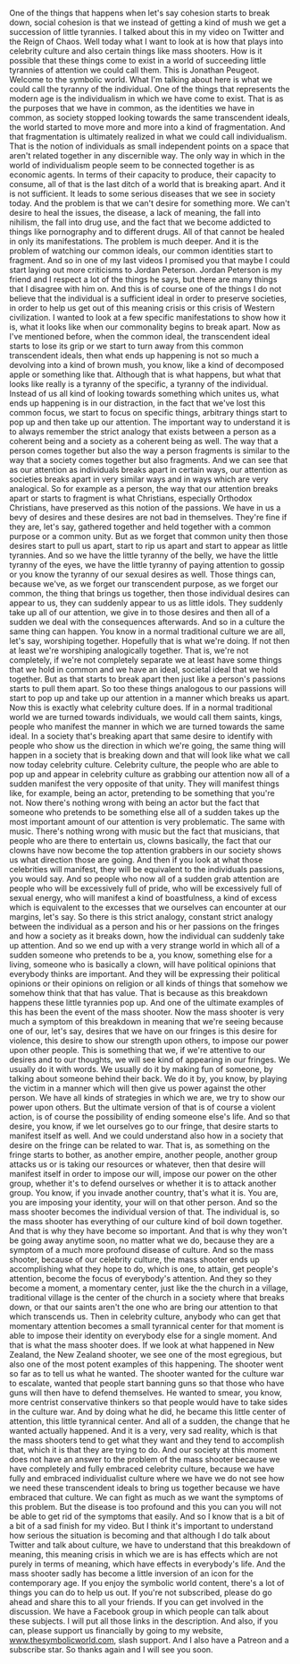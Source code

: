  One of the things that happens when let's say cohesion starts to break down, social cohesion is that we instead of getting a kind of mush we get a succession of little tyrannies. I talked about this in my video on Twitter and the Reign of Chaos. Well today what I want to look at is how that plays into celebrity culture and also certain things like mass shooters. How is it possible that these things come to exist in a world of succeeding little tyrannies of attention we could call them. This is Jonathan Peugeot. Welcome to the symbolic world. What I'm talking about here is what we could call the tyranny of the individual. One of the things that represents the modern age is the individualism in which we have come to exist. That is as the purposes that we have in common, as the identities we have in common, as society stopped looking towards the same transcendent ideals, the world started to move more and more into a kind of fragmentation. And that fragmentation is ultimately realized in what we could call individualism. That is the notion of individuals as small independent points on a space that aren't related together in any discernible way. The only way in which in the world of individualism people seem to be connected together is as economic agents. In terms of their capacity to produce, their capacity to consume, all of that is the last ditch of a world that is breaking apart. And it is not sufficient. It leads to some serious diseases that we see in society today. And the problem is that we can't desire for something more. We can't desire to heal the issues, the disease, a lack of meaning, the fall into nihilism, the fall into drug use, and the fact that we become addicted to things like pornography and to different drugs. All of that cannot be healed in only its manifestations. The problem is much deeper. And it is the problem of watching our common ideals, our common identities start to fragment. And so in one of my last videos I promised you that maybe I could start laying out more criticisms to Jordan Peterson. Jordan Peterson is my friend and I respect a lot of the things he says, but there are many things that I disagree with him on. And this is of course one of the things I do not believe that the individual is a sufficient ideal in order to preserve societies, in order to help us get out of this meaning crisis or this crisis of Western civilization. I wanted to look at a few specific manifestations to show how it is, what it looks like when our commonality begins to break apart. Now as I've mentioned before, when the common ideal, the transcendent ideal starts to lose its grip or we start to turn away from this common transcendent ideals, then what ends up happening is not so much a devolving into a kind of brown mush, you know, like a kind of decomposed apple or something like that. Although that is what happens, but what that looks like really is a tyranny of the specific, a tyranny of the individual. Instead of us all kind of looking towards something which unites us, what ends up happening is in our distraction, in the fact that we've lost this common focus, we start to focus on specific things, arbitrary things start to pop up and then take up our attention. The important way to understand it is to always remember the strict analogy that exists between a person as a coherent being and a society as a coherent being as well. The way that a person comes together but also the way a person fragments is similar to the way that a society comes together but also fragments. And we can see that as our attention as individuals breaks apart in certain ways, our attention as societies breaks apart in very similar ways and in ways which are very analogical. So for example as a person, the way that our attention breaks apart or starts to fragment is what Christians, especially Orthodox Christians, have preserved as this notion of the passions. We have in us a bevy of desires and these desires are not bad in themselves. They're fine if they are, let's say, gathered together and held together with a common purpose or a common unity. But as we forget that common unity then those desires start to pull us apart, start to rip us apart and start to appear as little tyrannies. And so we have the little tyranny of the belly, we have the little tyranny of the eyes, we have the little tyranny of paying attention to gossip or you know the tyranny of our sexual desires as well. Those things can, because we've, as we forget our transcendent purpose, as we forget our common, the thing that brings us together, then those individual desires can appear to us, they can suddenly appear to us as little idols. They suddenly take up all of our attention, we give in to those desires and then all of a sudden we deal with the consequences afterwards. And so in a culture the same thing can happen. You know in a normal traditional culture we are all, let's say, worshiping together. Hopefully that is what we're doing. If not then at least we're worshiping analogically together. That is, we're not completely, if we're not completely separate we at least have some things that we hold in common and we have an ideal, societal ideal that we hold together. But as that starts to break apart then just like a person's passions starts to pull them apart. So too these things analogous to our passions will start to pop up and take up our attention in a manner which breaks us apart. Now this is exactly what celebrity culture does. If in a normal traditional world we are turned towards individuals, we would call them saints, kings, people who manifest the manner in which we are turned towards the same ideal. In a society that's breaking apart that same desire to identify with people who show us the direction in which we're going, the same thing will happen in a society that is breaking down and that will look like what we call now today celebrity culture. Celebrity culture, the people who are able to pop up and appear in celebrity culture as grabbing our attention now all of a sudden manifest the very opposite of that unity. They will manifest things like, for example, being an actor, pretending to be something that you're not. Now there's nothing wrong with being an actor but the fact that someone who pretends to be something else all of a sudden takes up the most important amount of our attention is very problematic. The same with music. There's nothing wrong with music but the fact that musicians, that people who are there to entertain us, clowns basically, the fact that our clowns have now become the top attention grabbers in our society shows us what direction those are going. And then if you look at what those celebrities will manifest, they will be equivalent to the individuals passions, you would say. And so people who now all of a sudden grab attention are people who will be excessively full of pride, who will be excessively full of sexual energy, who will manifest a kind of boastfulness, a kind of excess which is equivalent to the excesses that we ourselves can encounter at our margins, let's say. So there is this strict analogy, constant strict analogy between the individual as a person and his or her passions on the fringes and how a society as it breaks down, how the individual can suddenly take up attention. And so we end up with a very strange world in which all of a sudden someone who pretends to be a, you know, something else for a living, someone who is basically a clown, will have political opinions that everybody thinks are important. And they will be expressing their political opinions or their opinions on religion or all kinds of things that somehow we somehow think that that has value. That is because as this breakdown happens these little tyrannies pop up. And one of the ultimate examples of this has been the event of the mass shooter. Now the mass shooter is very much a symptom of this breakdown in meaning that we're seeing because one of our, let's say, desires that we have on our fringes is this desire for violence, this desire to show our strength upon others, to impose our power upon other people. This is something that we, if we're attentive to our desires and to our thoughts, we will see kind of appearing in our fringes. We usually do it with words. We usually do it by making fun of someone, by talking about someone behind their back. We do it by, you know, by playing the victim in a manner which will then give us power against the other person. We have all kinds of strategies in which we are, we try to show our power upon others. But the ultimate version of that is of course a violent action, is of course the possibility of ending someone else's life. And so that desire, you know, if we let ourselves go to our fringe, that desire starts to manifest itself as well. And we could understand also how in a society that desire on the fringe can be related to war. That is, as something on the fringe starts to bother, as another empire, another people, another group attacks us or is taking our resources or whatever, then that desire will manifest itself in order to impose our will, impose our power on the other group, whether it's to defend ourselves or whether it is to attack another group. You know, if you invade another country, that's what it is. You are, you are imposing your identity, your will on that other person. And so the mass shooter becomes the individual version of that. The individual is, so the mass shooter has everything of our culture kind of boil down together. And that is why they have become so important. And that is why they won't be going away anytime soon, no matter what we do, because they are a symptom of a much more profound disease of culture. And so the mass shooter, because of our celebrity culture, the mass shooter ends up accomplishing what they hope to do, which is one, to attain, get people's attention, become the focus of everybody's attention. And they so they become a moment, a momentary center, just like the the church in a village, traditional village is the center of the church in a society where that breaks down, or that our saints aren't the one who are bring our attention to that which transcends us. Then in celebrity culture, anybody who can get that momentary attention becomes a small tyrannical center for that moment is able to impose their identity on everybody else for a single moment. And that is what the mass shooter does. If we look at what happened in New Zealand, the New Zealand shooter, we see one of the most egregious, but also one of the most potent examples of this happening. The shooter went so far as to tell us what he wanted. The shooter wanted for the culture war to escalate, wanted that people start banning guns so that those who have guns will then have to defend themselves. He wanted to smear, you know, more centrist conservative thinkers so that people would have to take sides in the culture war. And by doing what he did, he became this little center of attention, this little tyrannical center. And all of a sudden, the change that he wanted actually happened. And it is a very, very sad reality, which is that the mass shooters tend to get what they want and they tend to accomplish that, which it is that they are trying to do. And our society at this moment does not have an answer to the problem of the mass shooter because we have completely and fully embraced celebrity culture, because we have fully and embraced individualist culture where we have we do not see how we need these transcendent ideals to bring us together because we have embraced that culture. We can fight as much as we want the symptoms of this problem. But the disease is too profound and this you can you will not be able to get rid of the symptoms that easily. And so I know that is a bit of a bit of a sad finish for my video. But I think it's important to understand how serious the situation is becoming and that although I do talk about Twitter and talk about culture, we have to understand that this breakdown of meaning, this meaning crisis in which we are is has effects which are not purely in terms of meaning, which have effects in everybody's life. And the mass shooter sadly has become a little inversion of an icon for the contemporary age. If you enjoy the symbolic world content, there's a lot of things you can do to help us out. If you're not subscribed, please do go ahead and share this to all your friends. If you can get involved in the discussion. We have a Facebook group in which people can talk about these subjects. I will put all those links in the description. And also, if you can, please support us financially by going to my website, www.thesymbolicworld.com, slash support. And I also have a Patreon and a subscribe star. So thanks again and I will see you soon.